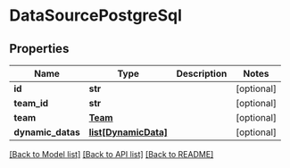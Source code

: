 # DataSourcePostgreSql

## Properties
Name | Type | Description | Notes
------------ | ------------- | ------------- | -------------
**id** | **str** |  | [optional] 
**team_id** | **str** |  | [optional] 
**team** | [**Team**](Team.md) |  | [optional] 
**dynamic_datas** | [**list[DynamicData]**](DynamicData.md) |  | [optional] 

[[Back to Model list]](../README.md#documentation-for-models) [[Back to API list]](../README.md#documentation-for-api-endpoints) [[Back to README]](../README.md)


